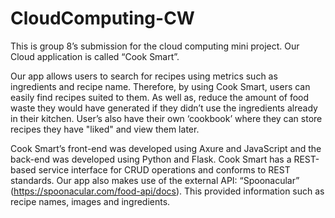 # CloudComputing-CW
This is group 8’s submission for the cloud computing mini project. Our Cloud application is called “Cook Smart”. 

Our app allows users to search for recipes using metrics such as ingredients and recipe name. Therefore, by using Cook Smart, users can easily find recipes suited to them. As well as, reduce the amount of food waste they would have generated if they didn’t use the ingredients already in their kitchen. User’s also have their own ‘cookbook’ where they can store recipes they have "liked" and view them later. 

Cook Smart’s front-end was developed using Axure and JavaScript and the back-end was developed using Python and Flask. Cook Smart has a REST-based service interface for CRUD operations and conforms to REST standards. Our app also makes use of the external API: “Spoonacular” (https://spoonacular.com/food-api/docs). This provided information such as recipe names, images and ingredients. 
